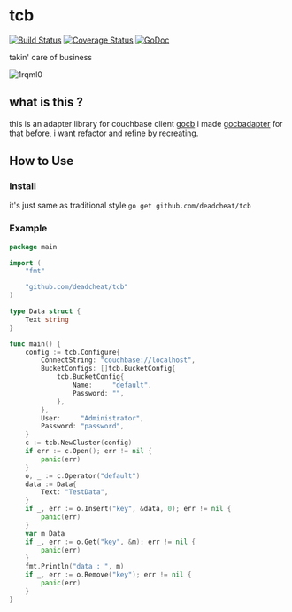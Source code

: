 # tcb
[![Build Status](https://travis-ci.org/deadcheat/tcb.svg?branch=master)](https://travis-ci.org/deadcheat/tcb) [![Coverage Status](https://coveralls.io/repos/github/deadcheat/tcb/badge.svg?branch=master&service=github)](https://coveralls.io/github/deadcheat/tcb?branch=master) [![GoDoc](https://godoc.org/github.com/deadcheat/tcb?status.svg)](https://godoc.org/github.com/deadcheat/tcb)

takin' care of business

![1rqml0](https://user-images.githubusercontent.com/2797681/34908037-93dbb5fe-f8cc-11e7-82fb-cf60a2da6234.gif)

## what is this ?
this is an adapter library for couchbase client [gocb](https://github.com/couchbase/gocb)
i made [gocbadapter](https://github.com/deadcheat/gocbadaptor) for that before, i want refactor and refine by recreating.


## How to Use

### Install

it's just same as traditional style
`go get github.com/deadcheat/tcb`

### Example

```Go
package main

import (
	"fmt"

	"github.com/deadcheat/tcb"
)

type Data struct {
	Text string
}

func main() {
	config := tcb.Configure{
		ConnectString: "couchbase://localhost",
		BucketConfigs: []tcb.BucketConfig{
			tcb.BucketConfig{
				Name:     "default",
				Password: "",
			},
		},
		User:     "Administrator",
		Password: "password",
	}
	c := tcb.NewCluster(config)
	if err := c.Open(); err != nil {
		panic(err)
	}
	o, _ := c.Operator("default")
	data := Data{
		Text: "TestData",
	}
	if _, err := o.Insert("key", &data, 0); err != nil {
		panic(err)
	}
	var m Data
	if _, err := o.Get("key", &m); err != nil {
		panic(err)
	}
	fmt.Println("data : ", m)
	if _, err := o.Remove("key"); err != nil {
		panic(err)
	}
}
```